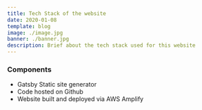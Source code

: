 ```yaml
---
title: Tech Stack of the website
date: 2020-01-08
template: blog
image: ./image.jpg
banner: ./banner.jpg
description: Brief about the tech stack used for this website
---
```


### Components
- Gatsby Static site generator
- Code hosted on Github
- Website built and deployed via AWS Amplify